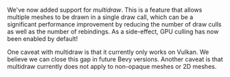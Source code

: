 <!-- Use multidraw for opaque meshes when GPU culling is in use. -->
<!-- https://github.com/bevyengine/bevy/pull/16427 -->

We've now added support for *multidraw*. This is a feature that allows multiple meshes to be drawn
in a single draw call, which can be a significant performance improvement by reducing the number of
draw culls as well as the number of rebindings. As a side-effect, GPU culling has now been enabled
by default!

One caveat with multidraw is that it currently only works on Vulkan. We believe we can close this
gap in future Bevy versions. Another caveat is that multidraw currently does not apply to non-opaque
meshes or 2D meshes.

